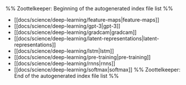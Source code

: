 %% Zoottelkeeper: Beginning of the autogenerated index file list  %%
-  [[docs/science/deep-learning/feature-maps|feature-maps]]
-  [[docs/science/deep-learning/gpt-3|gpt-3]]
-  [[docs/science/deep-learning/gradcam|gradcam]]
-  [[docs/science/deep-learning/latent-representations|latent-representations]]
-  [[docs/science/deep-learning/lstm|lstm]]
-  [[docs/science/deep-learning/pre-training|pre-training]]
-  [[docs/science/deep-learning/rnns|rnns]]
-  [[docs/science/deep-learning/softmax|softmax]]
%% Zoottelkeeper: End of the autogenerated index file list  %%
